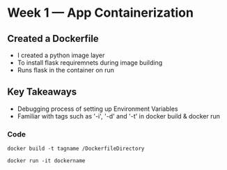 # Week 1 — App Containerization

## Created a Dockerfile
* I created a python image layer
* To install flask requiremnets during image building
* Runs flask in the container on run

## Key Takeaways
* Debugging process of setting up Environment Variables
* Familiar with tags such as '-i', '-d' and '-t' in docker build & docker run

### Code  
`docker build -t tagname /DockerfileDirectory`

`docker run -it dockername`
